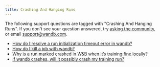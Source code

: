 ```yaml
---
title: Crashing And Hanging Runs 
---
```

The following support questions are tagged with "Crashing And Hanging Runs". If you don't see 
your question answered, try [asking the community](https://community.wandb.ai/), 
or email [support@wandb.com](mailto:support@wandb.com).

- [How do I resolve a run initialization timeout error in wandb?](resolve_initialization_timeout_error_wandb.md)
- [How do I kill a job with wandb?](kill_job_wandb.md)
- [Why is a run marked crashed in W&B when it’s training fine locally?](run_marked_crashed_wb’s_training_fine_locally.md)
- [If wandb crashes, will it possibly crash my training run?](crashes_crash_training_run.md)
